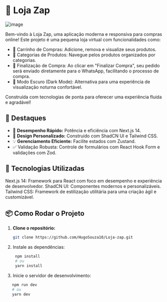 # 🛒 Loja Zap

![image](https://github.com/user-attachments/assets/3b8c85db-cc00-4f87-94d1-964c8389ebb0)

Bem-vindo à Loja Zap, uma aplicação moderna e responsiva para compras online!
Este projeto é uma pequena loja virtual com funcionalidades como:

- 🛒 Carrinho de Compras: Adicione, remova e visualize seus produtos.
- 📂 Categorias de Produtos: Navegue pelos produtos organizados por categorias.
- 📲 Finalização de Compra: Ao clicar em "Finalizar Compra", seu pedido será enviado diretamente para o WhatsApp, facilitando o processo de compra.
- 🌙 Modo Escuro (Dark Mode): Alternativa para uma experiência de visualização noturna confortável.

Construída com tecnologias de ponta para oferecer uma experiência fluida e agradável!


## 🌟 **Destaques**
- 🚀 **Desempenho Rápido:** Potência e eficiência com Next.js 14.
- 🎨 **Design Personalizado:** Construído com ShadCN UI e Tailwind CSS.
- 💡 **Gerenciamento Eficiente:** Facilite estados com Zustand.
- ✅ Validação Robusta: Controle de formulários com React Hook Form e validações com Zod.


## 🚀 Tecnologias Utilizadas
Next.js 14: Framework para React com foco em desempenho e experiência de desenvolvedor.
ShadCN UI: Componentes modernos e personalizáveis.
Tailwind CSS: Framework de estilização utilitária para uma criação ágil e customizável.


## 📦 Como Rodar o Projeto

1. **Clone o repositório:**
   ```bash
   git clone https://github.com/HugoSouza10/Loja-zap.git
   
2. Instale as dependências:
   ```bash
    npm install
    # ou
    yarn install

3. Inicie o servidor de desenvolvimento:
 ```bash
    npm run dev
    # ou
    yarn dev
